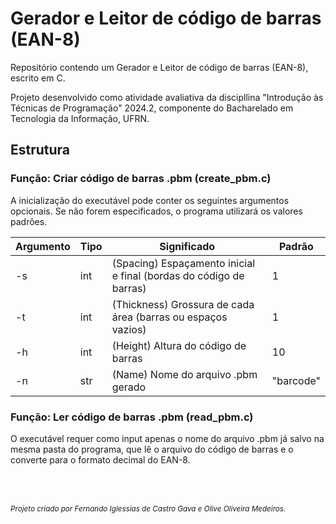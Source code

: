 # Gerador e Leitor de código de barras (EAN-8)

Repositório contendo um Gerador e Leitor de código de barras (EAN-8), escrito em C.

Projeto desenvolvido como atividade avaliativa da discipllina "Introdução às Técnicas de Programação" 2024.2, componente do Bacharelado em Tecnologia da Informação, UFRN.

## Estrutura

<h3>Função: Criar código de barras .pbm (create_pbm.c)</h3>

A inicialização do executável pode conter os seguintes argumentos opcionais. Se não forem especificados, o programa utilizará os valores padrões.

<table>
    <thead>
        <tr>
            <th>Argumento</th>
            <th>Tipo</th>
            <th>Significado</th>
            <th>Padrão</th>
        </tr>
    </thead>
    <tbody>
        <tr>
            <td>-s</td>
            <td>int</td>
            <td>(Spacing) Espaçamento inicial e final (bordas do código de barras)</td>
            <td>1</td>
        </tr>
        <tr>
            <td>-t</td>
            <td>int</td>
            <td>(Thickness) Grossura de cada área (barras ou espaços vazios)</td>
            <td>1</td>
        </tr>
        <tr>
            <td>-h</td>
            <td>int</td>
            <td>(Height) Altura do código de barras</td>
            <td>10</td>
        </tr>
        <tr>
            <td>-n</td>
            <td>str</td>
            <td>(Name) Nome do arquivo .pbm gerado</td>
            <td>"barcode"</td>
        </tr>
    </tbody>
</table>

<h3>Função: Ler código de barras .pbm (read_pbm.c)</h3>

O executável requer como input apenas o nome do arquivo .pbm já salvo na mesma pasta do programa, que lê o arquivo do código de barras e o converte para o formato decimal do EAN-8.

##
<br><br>
<small><i>Projeto criado por Fernando Iglessias de Castro Gava e Olive Oliveira Medeiros.</i></small>